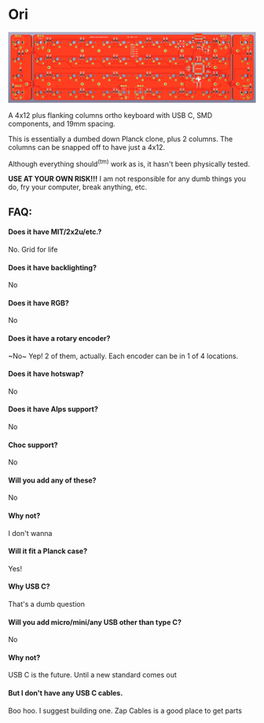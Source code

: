 # Ori
![alt text](https://github.com/dierickdie/Ori/blob/master/01_Ori_PCB.png)

A 4x12 plus flanking columns ortho keyboard with USB C, SMD components, and 19mm spacing.

This is essentially a dumbed down Planck clone, plus 2 columns. The columns can be snapped off to have just a 4x12.

Although everything should<sup>(tm)</sup> work as is, it hasn't been physically tested.

**USE AT YOUR OWN RISK!!!** I am not responsible for any dumb things you do, fry your computer, break anything, etc.

## FAQ:
#### Does it have MIT/2x2u/etc.? 
No. Grid for life

#### Does it have backlighting?
No

#### Does it have RGB?
No

#### Does it have a rotary encoder?
~No~ Yep! 2 of them, actually. Each encoder can be in 1 of 4 locations.

#### Does it have hotswap?
No

#### Does it have Alps support?
No

#### Choc support?
No

#### Will you add any of these?
No

#### Why not?
I don't wanna

#### Will it fit a Planck case?
Yes!

#### Why USB C?
That's a dumb question

#### Will you add micro/mini/any USB other than type C?
No

#### Why not?
USB C is the future. Until a new standard comes out

#### But I don't have any USB C cables.
Boo hoo. I suggest building one. Zap Cables is a good place to get parts
